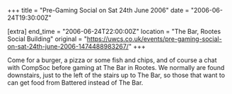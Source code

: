 +++
title = "Pre-Gaming Social on Sat 24th June 2006"
date = "2006-06-24T19:30:00Z"

[extra]
end_time = "2006-06-24T22:00:00Z"
location = "The Bar, Rootes Social Building"
original = "https://uwcs.co.uk/events/pre-gaming-social-on-sat-24th-june-2006-1474488983267/"
+++

Come for a burger, a pizza or some fish and chips, and of course a chat with CompSoc before gaming at The Bar in Rootes. We normally are found downstairs, just to the left of the stairs up to The Bar, so those that want to can get food from Battered instead of The Bar.


